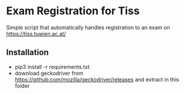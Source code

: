 # Exam Registration for Tiss

Simple script that automatically handles registration to an exam on https://tiss.tuwien.ac.at/

## Installation
* pip3 install -r requirements.txt
* download geckodriver from https://github.com/mozilla/geckodriver/releases and extract in this folder